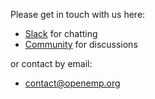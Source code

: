 Please get in touch with us here:

* [Slack](https://openemp.slack.com) for chatting
* [Community](https://community.openemp.org) for discussions

or contact by email:

- contact@openemp.org
